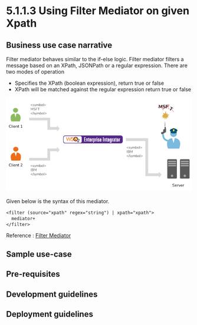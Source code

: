 # 5.1.1.3 Using Filter Mediator on given Xpath

## Business use case narrative

Filter mediator behaves similar to the if-else logic. Filter mediator filters a message based on an XPath, JSONPath or a regular expression.
There are two modes of operation

- Specifies the XPath (boolean expression), return true or false
- XPath will be matched against the regular expression return true or false


![Message Filtering](images/Filter-message.png)

Given below is the syntax of this mediator.

```
<filter (source="xpath" regex="string") | xpath="xpath">
  mediator+
</filter>

```

Reference : [Filter Mediator](https://docs.wso2.com/display/EI610/Filter+Mediator)

## Sample use-case


## Pre-requisites


## Development guidelines


## Deployment guidelines

